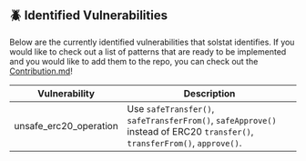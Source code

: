 &nbsp;
## 🪲 Identified Vulnerabilities
Below are the currently identified vulnerabilities that solstat identifies. If you would like to check out a list of patterns that are ready to be implemented and you would like to add them to the repo, you can check out the [Contribution.md](https://github.com/0xKitsune/solstat/blob/main/docs/Contributing.md#potential-optimizations-vulnerability-and-qa-additions)!

| Vulnerability             | Description                                             |
| ------------------------- | ------------------------------------------------------- |
| unsafe_erc20_operation    | Use `safeTransfer()`, `safeTransferFrom()`, `safeApprove()` instead of ERC20 `transfer()`, `transferFrom()`, `approve()`. |
